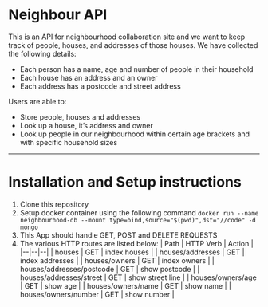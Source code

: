 # Neighbour API
This is an API for neighbourhood collaboration site and we want to keep track of people, houses, and addresses of those houses. 
We have collected the following details:
   - Each person has a name, age and number of people in their household
   - Each house has an address and an owner
   - Each address has a postcode and street address

Users are able to:
   - Store people, houses and addresses
   - Look up a house, it’s address and owner
   - Look up people in our neighbourhood within certain age brackets and with specific household sizes

***
# Installation and Setup instructions
1. Clone this repository
2. Setup docker container using the following command
```docker run --name neighbourhood-db --mount type=bind,source="$(pwd)",dst="//code" -d mongo```
3. This App should handle GET, POST and DELETE REQUESTS
4. The various HTTP routes are listed below:
| Path | HTTP Verb | Action |
|--|--|--|
| houses | GET | index houses |
| houses/addresses | GET | index addresses |
| houses/owners | GET | index owners |
| houses/addresses/postcode | GET | show postcode |
| houses/addresses/street | GET | show street line |
| houses/owners/age | GET | show age |
| houses/owners/name | GET | show name |
| houses/owners/number | GET | show number |
